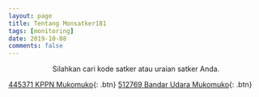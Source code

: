 ```yaml
---
layout: page
title: Tentang Monsatker181
tags: [monitoring]
date: 2019-10-08
comments: false
---
```

    
<center>Silahkan cari kode satker atau uraian satker Anda.</center>

[445371 KPPN Mukomuko](https://kppnmuko.github.io/445371){: .btn}
[512769 Bandar Udara Mukomuko](https://kppnmuko.github.io/512769){: .btn}
